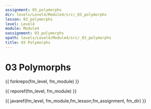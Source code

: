```yaml
---
assignment: 03_polymorphs
dir: levels/Level4/Module4/src/_03_polymorphs
lesson: 03_polymorphs
level: Level4
module: Module4
oassignment: 03_polymorphs
opath: levels/Level4/Module4/src/_03_polymorphs
title: 03 Polymorphs
---
```

# 03 Polymorphs

{{ forkrepo(fm_level, fm_module) }}

{{ reporef(fm_level, fm_module) }}




{{ javaref(fm_level, fm_module,fm_lesson,fm_assignment, fm_dir) }}

